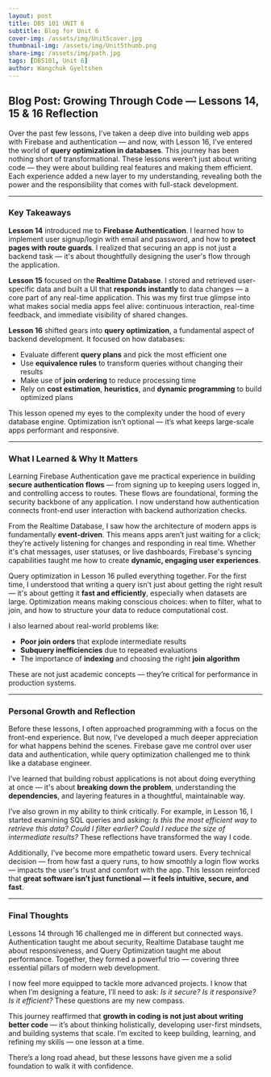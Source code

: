 ```yaml
---
layout: post
title: DBS 101 UNIT 6
subtitle: Blog for Unit 6
cover-img: /assets/img/Unit5cover.jpg
thumbnail-img: /assets/img/Unit5thumb.png
share-img: /assets/img/path.jpg
tags: [DBS101, Unit 6]
author: Wangchuk Gyeltshen
---
```


## Blog Post: Growing Through Code — Lessons 14, 15 & 16 Reflection

Over the past few lessons, I’ve taken a deep dive into building web apps with Firebase and authentication — and now, with Lesson 16, I’ve entered the world of **query optimization in databases**. This journey has been nothing short of transformational. These lessons weren’t just about writing code — they were about building real features and making them efficient. Each experience added a new layer to my understanding, revealing both the power and the responsibility that comes with full-stack development.

---

### Key Takeaways

**Lesson 14** introduced me to **Firebase Authentication**. I learned how to implement user signup/login with email and password, and how to **protect pages with route guards**. I realized that securing an app is not just a backend task — it's about thoughtfully designing the user's flow through the application.

**Lesson 15** focused on the **Realtime Database**. I stored and retrieved user-specific data and built a UI that **responds instantly** to data changes — a core part of any real-time application. This was my first true glimpse into what makes social media apps feel alive: continuous interaction, real-time feedback, and immediate visibility of shared changes.

**Lesson 16** shifted gears into **query optimization**, a fundamental aspect of backend development. It focused on how databases:

- Evaluate different **query plans** and pick the most efficient one
- Use **equivalence rules** to transform queries without changing their results
- Make use of **join ordering** to reduce processing time
- Rely on **cost estimation**, **heuristics**, and **dynamic programming** to build optimized plans

This lesson opened my eyes to the complexity under the hood of every database engine. Optimization isn’t optional — it’s what keeps large-scale apps performant and responsive.

---

### What I Learned & Why It Matters

Learning Firebase Authentication gave me practical experience in building **secure authentication flows** — from signing up to keeping users logged in, and controlling access to routes. These flows are foundational, forming the security backbone of any application. I now understand how authentication connects front-end user interaction with backend authorization checks.

From the Realtime Database, I saw how the architecture of modern apps is fundamentally **event-driven**. This means apps aren’t just waiting for a click; they’re actively listening for changes and responding in real time. Whether it's chat messages, user statuses, or live dashboards, Firebase's syncing capabilities taught me how to create **dynamic, engaging user experiences**.

Query optimization in Lesson 16 pulled everything together. For the first time, I understood that writing a query isn't just about getting the right result — it's about getting it **fast and efficiently**, especially when datasets are large. Optimization means making conscious choices: when to filter, what to join, and how to structure your data to reduce computational cost.

I also learned about real-world problems like:

- **Poor join orders** that explode intermediate results
- **Subquery inefficiencies** due to repeated evaluations
- The importance of **indexing** and choosing the right **join algorithm**

These are not just academic concepts — they’re critical for performance in production systems.

---

### Personal Growth and Reflection

Before these lessons, I often approached programming with a focus on the front-end experience. But now, I’ve developed a much deeper appreciation for what happens behind the scenes. Firebase gave me control over user data and authentication, while query optimization challenged me to think like a database engineer.

I’ve learned that building robust applications is not about doing everything at once — it's about **breaking down the problem**, understanding the **dependencies**, and layering features in a thoughtful, maintainable way.

I’ve also grown in my ability to think critically. For example, in Lesson 16, I started examining SQL queries and asking: *Is this the most efficient way to retrieve this data? Could I filter earlier? Could I reduce the size of intermediate results?* These reflections have transformed the way I code.

Additionally, I’ve become more empathetic toward users. Every technical decision — from how fast a query runs, to how smoothly a login flow works — impacts the user's trust and comfort with the app. This lesson reinforced that **great software isn’t just functional — it feels intuitive, secure, and fast**.

---

### Final Thoughts

Lessons 14 through 16 challenged me in different but connected ways. Authentication taught me about security, Realtime Database taught me about responsiveness, and Query Optimization taught me about performance. Together, they formed a powerful trio — covering three essential pillars of modern web development.

I now feel more equipped to tackle more advanced projects. I know that when I’m designing a feature, I’ll need to ask: *Is it secure? Is it responsive? Is it efficient?* These questions are my new compass.

This journey reaffirmed that **growth in coding is not just about writing better code** — it’s about thinking holistically, developing user-first mindsets, and building systems that scale. I’m excited to keep building, learning, and refining my skills — one lesson at a time.

There’s a long road ahead, but these lessons have given me a solid foundation to walk it with confidence.